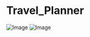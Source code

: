 # Travel_Planner

![Image](https://github.com/user-attachments/assets/281010c8-a1d2-4218-8caf-9be9361367ef)
![Image](https://github.com/user-attachments/assets/26f29214-7a30-44fb-b1bf-38ae4cb0ff0a)
